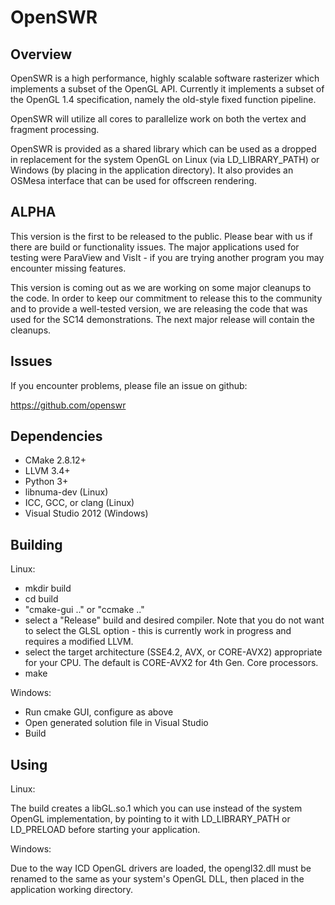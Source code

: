 OpenSWR
=======

Overview
--------

OpenSWR is a high performance, highly scalable software rasterizer
which implements a subset of the OpenGL API.  Currently it implements
a subset of the OpenGL 1.4 specification, namely the old-style fixed
function pipeline.

OpenSWR will utilize all cores to parallelize work on both the vertex
and fragment processing.

OpenSWR is provided as a shared library which can be used as a dropped
in replacement for the system OpenGL on Linux (via LD_LIBRARY_PATH) or
Windows (by placing in the application directory).  It also provides
an OSMesa interface that can be used for offscreen rendering.

ALPHA
-----

This version is the first to be released to the public.  Please bear
with us if there are build or functionality issues.  The major
applications used for testing were ParaView and VisIt - if you are
trying another program you may encounter missing features.

This version is coming out as we are working on some major cleanups to
the code.  In order to keep our commitment to release this to the
community and to provide a well-tested version, we are releasing the
code that was used for the SC14 demonstrations.  The next major
release will contain the cleanups.

Issues
------

If you encounter problems, please file an issue on github:

  https://github.com/openswr

Dependencies
------------

* CMake 2.8.12+
* LLVM 3.4+
* Python 3+
* libnuma-dev (Linux)
* ICC, GCC, or clang (Linux)
* Visual Studio 2012 (Windows)

Building
--------

Linux:

* mkdir build
* cd build
* "cmake-gui .." or "ccmake .."
* select a "Release" build and desired compiler.  Note that you do not
  want to select the GLSL option - this is currently work in progress
  and requires a modified LLVM.
* select the target architecture (SSE4.2, AVX, or CORE-AVX2) appropriate
  for your CPU.  The default is CORE-AVX2 for 4th Gen. Core processors.
* make

Windows:

* Run cmake GUI, configure as above
* Open generated solution file in Visual Studio
* Build

Using
-----

Linux:

The build creates a libGL.so.1 which you can use instead of the system
OpenGL implementation, by pointing to it with LD_LIBRARY_PATH or
LD_PRELOAD before starting your application.

Windows:

Due to the way ICD OpenGL drivers are loaded, the opengl32.dll must be
renamed to the same as your system's OpenGL DLL, then placed in the
application working directory.
